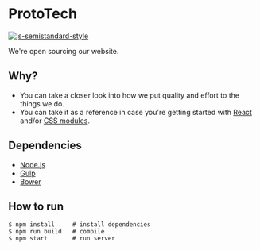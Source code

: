 ProtoTech
=========

[![js-semistandard-style](https://img.shields.io/badge/code%20style-semistandard-brightgreen.svg?style=flat-square)](https://github.com/Flet/semistandard)

We're open sourcing our website.

## Why?

* You can take a closer look into how we put quality and effort to the things we do.
* You can take it as a reference in case you're getting started with [React](https://facebook.github.io/react/) and/or [CSS modules](https://github.com/css-modules/css-modules).

## Dependencies

* [Node.js](https://nodejs.org)
* [Gulp](http://gulpjs.com/)
* [Bower](https://bower.io/)

## How to run

    $ npm install     # install dependencies
    $ npm run build   # compile
    $ npm start       # run server
